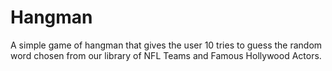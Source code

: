 # Hangman
A simple game of hangman that gives the user 10 tries to guess the random word chosen from our library of NFL Teams and Famous Hollywood Actors.

